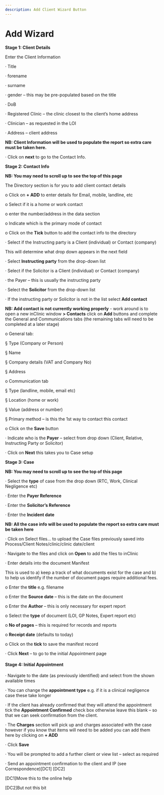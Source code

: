 ```yaml
---
description: Add Client Wizard Button
---
```


# Add Wizard

  
**Stage 1: Client Details**

Enter the Client Information

·      Title

·      forename

·      surname

·      gender – this may be pre-populated based on the title

·      DoB

·      Registered Clinic – the clinic closest to the client’s home address

·      Clinician – as requested in the LOI

·      Address – client address

**NB: Client Information will be used to populate the report so extra care must be taken here.**

·      Click on **next** to go to the Contact Info.

  
**Stage 2: Contact Info**

**NB: You may need to scroll up to see the top of this page**

The Directory section is for you to add client contact details

o   Click on **+ ADD** to enter details for Email, mobile, landline, etc

o   Select if it is a home or work contact

o   enter the number/address in the data section

o   Indicate which is the primary mode of contact

o   Click on the **Tick** button to add the contact info to the directory

·      Select if the Instructing party is a Client \(individual\) or Contact \(company\)

This will determine what drop down appears in the next field

·      Select **Instructing party** from the drop-down list

·      Select if the Solicitor is a Client \(individual\) or Contact \(company\)

·      the Payer – this is usually the instructing party

·      Select the **Solicitor** from the drop-down list

·      If the instructing party or Solicitor is not in the list select **Add contact**

**NB: Add contact is not currently working properly** - work around is to open a new inClinic window **&gt; Contacts** click on **Add** buttons and complete the General and Communications tabs \(the remaining tabs will need to be completed at a later stage\)

o   General tab:

§  Type \(Company or Person\)

§  Name

§  Company details \(VAT and Company No\)

§  Address

o   Communication tab

§  Type \(landline, mobile, email etc\)

§  Location \(home or work\)

§  Value \(address or number\)

§  Primary method – is this the 1st way to contact this contact

o   Click on the **Save** button

·      Indicate who is the **Payer** – select from drop down \(Client, Relative, Instructing Party or Solicitor\)

·      Click on **Next** this takes you to Case setup

  
**Stage 3: Case**

**NB: You may need to scroll up to see the top of this page**

·      Select the **type** of case from the drop down \(RTC, Work, Clinical Negligence etc\)

·      Enter the **Payer Reference**

·      Enter the **Solicitor’s Reference**

·      Enter the **Incident date**

**NB: All the case info will be used to populate the report so extra care must be taken here**

·      Click on Select files… to upload the Case files previously saved into Process/Client Notes/clinic/clinic date/client

·      Navigate to the files and click on **Open** to add the files to inClinic

·      Enter details into the document Manifest

This is used to a\) keep a track of what documents exist for the case and b\) to help us identify if the number of document pages require additional fees.

o   Enter the **title** e.g. filename

o   Enter the **Source date** – this is the date on the document

o   Enter the **Author** – this is only necessary for expert report

o   Select the **type** of document \(LOI, GP Notes, Expert report etc\)

o   **No of pages** – this is required for records and reports

o   **Receipt date** \(defaults to today\)

o   Click on the **tick** to save the manifest record

·      Click **Next** – to go to the initial Appointment page

#### Stage 4: Initial Appointment

·      Navigate to the date \(as previously identified\) and select from the shown available times

·      You can change the **appointment type** e.g. if it is a clinical negligence case these take longer

·      If the client has already confirmed that they will attend the appointment tick the **Appointment Confirmed** check box otherwise leave this blank – so that we can seek confirmation from the client.

·      The **Charges** section will pick up and charges associated with the case however if you know that items will need to be added you can add them here by clicking on **+ ADD**

·      Click **Save**

·      You will be prompted to add a further client or view list – select as required

·      Send an appointment confirmation to the client and IP \(see Correspondence\)\[DC1\] \[DC2\] 

 \[DC1\]Move this to the online help

 \[DC2\]But not this bit

